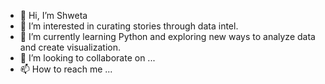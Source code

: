 - 👋 Hi, I’m Shweta
- 👀 I’m interested in curating stories through data intel.
- 🌱 I’m currently learning Python and exploring new ways to analyze data and create visualization.
- 💞️ I’m looking to collaborate on ...
- 📫 How to reach me ...

<!---
wbshwe/wbshwe is a ✨ special ✨ repository because its `README.md` (this file) appears on your GitHub profile.
You can click the Preview link to take a look at your changes.
--->
